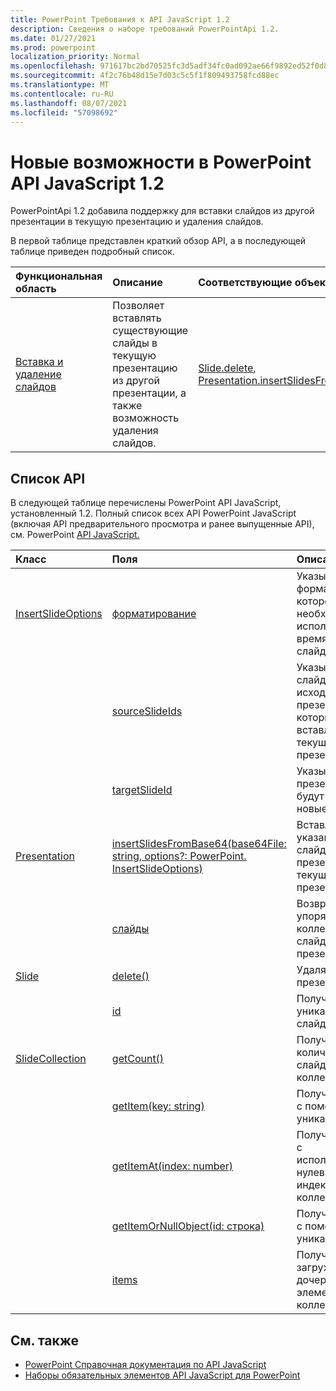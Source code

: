 ```yaml
---
title: PowerPoint Требования к API JavaScript 1.2
description: Сведения о наборе требований PowerPointApi 1.2.
ms.date: 01/27/2021
ms.prod: powerpoint
localization_priority: Normal
ms.openlocfilehash: 971617bc2bd70525fc3d5adf34fc0ad092ae66f9892ed52f0d83053b142caa10
ms.sourcegitcommit: 4f2c76b48d15e7d03c5c5f1f809493758fcd88ec
ms.translationtype: MT
ms.contentlocale: ru-RU
ms.lasthandoff: 08/07/2021
ms.locfileid: "57098692"
---
```

# <a name="whats-new-in-powerpoint-javascript-api-12"></a>Новые возможности в PowerPoint API JavaScript 1.2

PowerPointApi 1.2 добавила поддержку для вставки слайдов из другой презентации в текущую презентацию и удаления слайдов.

В первой таблице представлен краткий обзор API, а в последующей таблице приведен подробный список.

| Функциональная область | Описание | Соответствующие объекты |
|:--- |:--- |:--- |
| [Вставка и удаление слайдов](../../powerpoint/insert-slides-into-presentation.md) | Позволяет вставлять существующие слайды в текущую презентацию из другой презентации, а также возможность удаления слайдов. | [Slide.delete](/javascript/api/powerpoint/powerpoint.slide#delete--), [Presentation.insertSlidesFromBase64](/javascript/api/powerpoint/powerpoint.presentation#insertslidesfrombase64-base64file--options-)|

## <a name="api-list"></a>Список API

В следующей таблице перечислены PowerPoint API JavaScript, установленный 1.2. Полный список всех API PowerPoint JavaScript (включая API предварительного просмотра и ранее выпущенные API), см. PowerPoint [API JavaScript.](/javascript/api/powerpoint?view=powerpoint-js-preview&preserve-view=true)

| Класс | Поля | Описание |
|:---|:---|:---|
|[InsertSlideOptions](/javascript/api/powerpoint/powerpoint.insertslideoptions)|[форматирование](/javascript/api/powerpoint/powerpoint.insertslideoptions#formatting)|Указывает форматирование, которое необходимо использовать во время вставки слайда.|
||[sourceSlideIds](/javascript/api/powerpoint/powerpoint.insertslideoptions#sourceSlideIds)|Указывает слайды из исходных презентаций, которые будут вставлены в текущую презентацию.|
||[targetSlideId](/javascript/api/powerpoint/powerpoint.insertslideoptions#targetSlideId)|Указывает, где в презентации будут вставлены новые слайды.|
|[Presentation](/javascript/api/powerpoint/powerpoint.presentation)|[insertSlidesFromBase64(base64File: string, options?: PowerPoint. InsertSlideOptions)](/javascript/api/powerpoint/powerpoint.presentation#insertSlidesFromBase64_base64File__options_)|Вставляет указанные слайды из презентации в текущую презентацию.|
||[слайды](/javascript/api/powerpoint/powerpoint.presentation#slides)|Возвращает упорядоченную коллекцию слайдов в презентации.|
|[Slide](/javascript/api/powerpoint/powerpoint.slide)|[delete()](/javascript/api/powerpoint/powerpoint.slide#delete__)|Удаляет слайд из презентации.|
||[id](/javascript/api/powerpoint/powerpoint.slide#id)|Получает уникальный ID слайда.|
|[SlideCollection](/javascript/api/powerpoint/powerpoint.slidecollection)|[getCount()](/javascript/api/powerpoint/powerpoint.slidecollection#getCount__)|Получает количество слайдов в коллекции.|
||[getItem(key: string)](/javascript/api/powerpoint/powerpoint.slidecollection#getItem_key_)|Получает слайд с помощью уникального ID.|
||[getItemAt(index: number)](/javascript/api/powerpoint/powerpoint.slidecollection#getItemAt_index_)|Получает слайд с использованием нулевого индекса в коллекции.|
||[getItemOrNullObject(id: строка)](/javascript/api/powerpoint/powerpoint.slidecollection#getItemOrNullObject_id_)|Получает слайд с помощью уникального ID.|
||[items](/javascript/api/powerpoint/powerpoint.slidecollection#items)|Получает загруженные дочерние элементы в этой коллекции.|

## <a name="see-also"></a>См. также

- [PowerPoint Справочная документация по API JavaScript](/javascript/api/powerpoint?view=powerpoint-js-1.2&preserve-view=true)
- [Наборы обязательных элементов API JavaScript для PowerPoint](powerpoint-api-requirement-sets.md)
